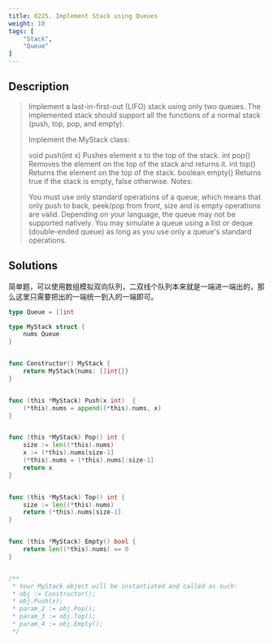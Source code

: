 ```yaml
---
title: 0225. Implement Stack using Queues
weight: 10
tags: [
	"Stack",
	"Queue"
]
---
```


## Description
> Implement a last-in-first-out (LIFO) stack using only two queues. The implemented stack should support all the functions of a normal stack (push, top, pop, and empty).
> 
> Implement the MyStack class:
> 
> void push(int x) Pushes element x to the top of the stack.
> int pop() Removes the element on the top of the stack and returns it.
> int top() Returns the element on the top of the stack.
> boolean empty() Returns true if the stack is empty, false otherwise.
> Notes:
> 
> You must use only standard operations of a queue, which means that only push to back, peek/pop from front, size and is empty operations are valid.
> Depending on your language, the queue may not be supported natively. You may simulate a queue using a list or deque (double-ended queue) as long as you use only a queue's standard operations.
## Solutions
简单题，可以使用数组模拟双向队列，二双线个队列本来就是一端进一端出的，那么这里只需要把出的一端统一到入的一端即可。
```go
type Queue = []int

type MyStack struct {
    nums Queue
}


func Constructor() MyStack {
    return MyStack{nums: []int{}}
}


func (this *MyStack) Push(x int)  {
    (*this).nums = append((*this).nums, x)
}


func (this *MyStack) Pop() int {
    size := len((*this).nums)
    x := (*this).nums[size-1]
    (*this).nums = (*this).nums[:size-1]
    return x
}


func (this *MyStack) Top() int {
    size := len((*this).nums)
    return (*this).nums[size-1]
}


func (this *MyStack) Empty() bool {
    return len((*this).nums) == 0
}


/**
 * Your MyStack object will be instantiated and called as such:
 * obj := Constructor();
 * obj.Push(x);
 * param_2 := obj.Pop();
 * param_3 := obj.Top();
 * param_4 := obj.Empty();
 */
 ```
